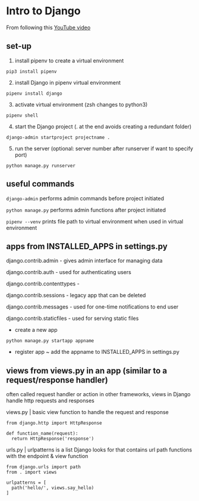 # Intro to Django

From following this
[YouTube video](https://www.youtube.com/watch?v=rHux0gMZ3Eg&list=WL&index=41&t=627s)

## set-up
1. install pipenv to create a virtual environment
```
pip3 install pipenv
```
2. install Django in pipenv virtual environment
```
pipenv install django
```
3. activate virtual environment (zsh changes to python3)
```
pipenv shell
```
4. start the Django project (. at the end avoids creating a redundant folder)
```
django-admin startproject projectname .
```
5. run the server (optional: server number after runserver if want to specify port)
```
python manage.py runserver
```

## useful commands
``` django-admin ``` performs admin commands before project initiated

``` python manage.py ``` performs admin functions after project initiated

``` pipenv --venv ``` prints file path to virtual environment when used in virtual environment

## apps from INSTALLED_APPS in settings.py

django.contrib.admin - gives admin interface for managing data

django.contrib.auth - used for authenticating users

django.contrib.contenttypes - 

django.contrib.sessions - legacy app that can be deleted

django.contrib.messages - used for one-time notifications to end user

django.contrib.staticfiles - used for serving static files

- create a new app
```
python manage.py startapp appname
```
- register app ~ add the appname to INSTALLED_APPS in settings.py

## views from views.py in an app (similar to a request/response handler)

often called request handler or action in other frameworks, views in Django handle http requests and responses

views.py | basic view function to handle the request and response
```
from django.http import HttpResponse

def function_name(request):
  return HttpResponse('response')
```

urls.py | urlpatterns is a list Django looks for that contains url path functions with the endpoint & view function
```
from django.urls import path
from . import views

urlpatterns = [
  path('hello/', views.say_hello)
]
```
